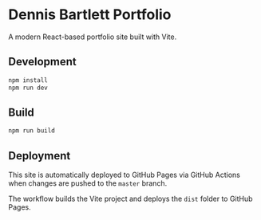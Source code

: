 # Dennis Bartlett Portfolio

A modern React-based portfolio site built with Vite.

## Development

```bash
npm install
npm run dev
```

## Build

```bash
npm run build
```

## Deployment

This site is automatically deployed to GitHub Pages via GitHub Actions when changes are pushed to the `master` branch.

The workflow builds the Vite project and deploys the `dist` folder to GitHub Pages.
